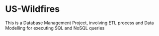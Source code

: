 # US-Wildfires
This is a Database Management Project, involving ETL process and Data Modelling for executing SQL and NoSQL queries
